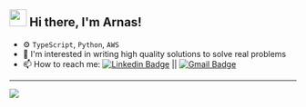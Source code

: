 ## <img src="https://raw.githubusercontent.com/iampavangandhi/iampavangandhi/master/gifs/Hi.gif" width="30px"> Hi there, I'm Arnas!


- ⚙️ `TypeScript`, `Python`, `AWS`
- 🌱 I'm interested in writing high quality solutions to solve real problems
- 📫 How to reach me: [![Linkedin Badge](https://img.shields.io/badge/-arnaskromelis-blue?style=flat-square&logo=Linkedin&logoColor=white&link=https://www.linkedin.com/in/arnas-kromelis-676924a2/)](https://www.linkedin.com/in/arnas-kromelis-676924a2/) || [![Gmail Badge](https://img.shields.io/badge/-arnas@kromelis.lt-c14438?style=flat-square&logo=Gmail&logoColor=white&link=mailto:arnas@kromelis.lt)](mailto:arnas@kromelis.lt)




---

![](https://komarev.com/ghpvc/?username=arnaskro)

